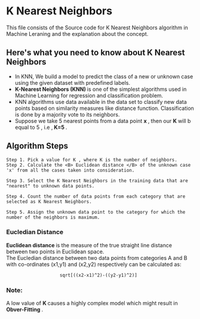 # K Nearest Neighbors
This file consists of the Source code for K Nearest Neighbors algorithm in Machine Leraning and the explanation about the concept.
## Here's what you need to know about K Nearest Neighbors
  - In KNN, We build a model to predict the class of a new or unknown case using the given dataset with predefined labels.
  - <B> K-Nearest Neighbors (KNN) </B> is one of the simplest algorithms used in Machine Learning for regression and classification problem. 
  - KNN algorithms use data available in the data set to classify new data points based on similarity measures like distance function. 
  Classification is done by a majority vote to its neighbors.
  - Suppose we take 5 nearest points from a data point <B> x </B>, then our <B> K </B> will b equal to 5 , i.e ,<B> K=5 </B>.
  ## Algorithm Steps 
    Step 1. Pick a value for K , where K is the number of neighbors.
    Step 2. Calculate the <B> Euclidean distance </B> of the unknown case 'x' from all the cases taken into consideration.
    
    Step 3. Select the K Nearest Neighbors in the training data that are "nearest" to unknown data points.
    
    Step 4. Count the number of data points from each category that are selected as K Nearest Neighbors.
    
    Step 5. Assign the unknown data point to the category for which the number of the neighbors is maximum.
  
### Eucledian Distance
<B> Euclidean distance </B> is the measure of the true straight line distance between two points in Euclidean space. <br>
The Eucledian distance between two data points from categories A and B with co-ordinates (x1,y1) and (x2,y2) respectively can be calculated as: <br>

                        sqrt[((x2-x1)^2)-((y2-y1)^2)] 
                        
### Note:
 A low value of <B> K </B> causes a highly complex model which might result in <B> Obver-Fitting </B>.

